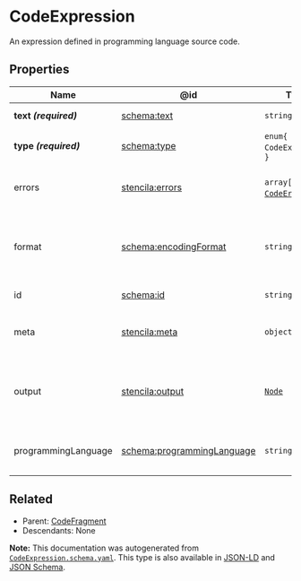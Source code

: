 # CodeExpression

An expression defined in programming language source code.

## Properties

| Name                  | @id                                                                  | Type                                       | Description                                                       | Inherited from                        |
| --------------------- | -------------------------------------------------------------------- | ------------------------------------------ | ----------------------------------------------------------------- | ------------------------------------- |
| **text _(required)_** | [schema:text](https://schema.org/text)                               | `string`                                   | The text of the code.                                             | [Code](./Code.md)                     |
| **type _(required)_** | [schema:type](https://schema.org/type)                               | `enum{`​`CodeExpression`​`}`               | The name of the type.                                             | [Entity](./Entity.md)                 |
| errors                | [stencila:errors](https://schema.stenci.la/errors.jsonld)            | `array[`​[`CodeError`](./CodeError.md)​`]` | Errors when compiling or executing the chunk.                     | [CodeExpression](./CodeExpression.md) |
| format                | [schema:encodingFormat](https://schema.org/encodingFormat)           | `string`                                   | Media type, typically expressed using a MIME format, of the code. | [Code](./Code.md)                     |
| id                    | [schema:id](https://schema.org/id)                                   | `string`                                   | The identifier for this item.                                     | [Entity](./Entity.md)                 |
| meta                  | [stencila:meta](https://schema.stenci.la/meta.jsonld)                | `object`                                   | Metadata associated with this item.                               | [Entity](./Entity.md)                 |
| output                | [stencila:output](https://schema.stenci.la/output.jsonld)            | [`Node`](./Node.md)                        | The value of the expression when it was last evaluated.           | [CodeExpression](./CodeExpression.md) |
| programmingLanguage   | [schema:programmingLanguage](https://schema.org/programmingLanguage) | `string`                                   | The programming language of the code.                             | [Code](./Code.md)                     |

## Related

-   Parent: [CodeFragment](./CodeFragment.md)
-   Descendants: None

**Note:** This documentation was autogenerated from [`CodeExpression.schema.yaml`](https://github.com/stencila/schema/blob/master/schema/CodeExpression.schema.yaml). This type is also available in [JSON-LD](https://schema.stenci.la/CodeExpression.jsonld) and [JSON Schema](https://schema.stenci.la/CodeExpression.schema.json).
